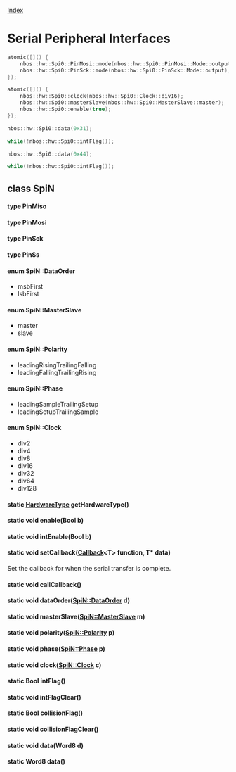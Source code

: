 [Index](../../index.hpp.md#index)

# Serial Peripheral Interfaces

```c++
atomic([]() {
    nbos::hw::Spi0::PinMosi::mode(nbos::hw::Spi0::PinMosi::Mode::output);
    nbos::hw::Spi0::PinSck::mode(nbos::hw::Spi0::PinSck::Mode::output);
});

atomic([]() {
    nbos::hw::Spi0::clock(nbos::hw::Spi0::Clock::div16);
    nbos::hw::Spi0::masterSlave(nbos::hw::Spi0::MasterSlave::master);
    nbos::hw::Spi0::enable(true);
});

nbos::hw::Spi0::data(0x31);

while(!nbos::hw::Spi0::intFlag());

nbos::hw::Spi0::data(0x44);

while(!nbos::hw::Spi0::intFlag());
```

## class SpiN

#### type PinMiso

#### type PinMosi

#### type PinSck

#### type PinSs

#### enum SpiN::DataOrder
* msbFirst
* lsbFirst

#### enum SpiN::MasterSlave
* master
* slave

#### enum SpiN::Polarity
* leadingRisingTrailingFalling
* leadingFallingTrailingRising

#### enum SpiN::Phase
* leadingSampleTrailingSetup
* leadingSetupTrailingSample

#### enum SpiN::Clock
* div2
* div4
* div8
* div16
* div32
* div64
* div128

#### static [HardwareType](hardwaretype.hpp.md#enum-hardwaretype) getHardwareType()

#### static void enable(Bool b)

#### static void intEnable(Bool b)

#### static void setCallback([Callback](../callback.hpp.md#callbackt--void-t)<T\> function, T\* data)
Set the callback for when the serial transfer is complete.

#### static void callCallback()

#### static void dataOrder([SpiN::DataOrder](spi.hpp.md#enum-spindataorder) d)

#### static void masterSlave([SpiN::MasterSlave](spi.hpp.md#enum-spinmasterslave) m)

#### static void polarity([SpiN::Polarity](spi.hpp.md#enum-spinpolarity) p)

#### static void phase([SpiN::Phase](spi.hpp.md#enum-spinphase) p)

#### static void clock([SpiN::Clock](spi.hpp.md#enum-spinclock) c)

#### static Bool intFlag()

#### static void intFlagClear()

#### static Bool collisionFlag()

#### static void collisionFlagClear()

#### static void data(Word8 d)

#### static Word8 data()
